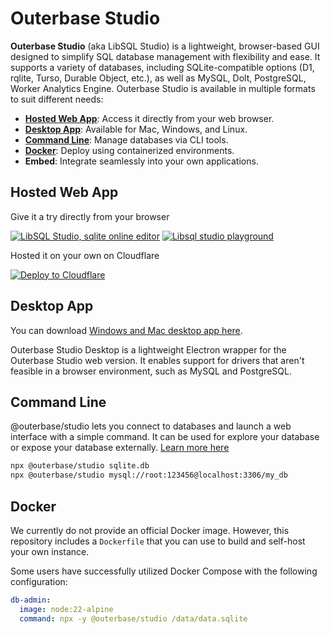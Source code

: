 # Outerbase Studio

**Outerbase Studio** (aka LibSQL Studio) is a lightweight, browser-based GUI designed to simplify SQL database management with flexibility and ease. It supports a variety of databases, including SQLite-compatible options (D1, rqlite, Turso, Durable Object, etc.), as well as MySQL, Dolt, PostgreSQL, Worker Analytics Engine. Outerbase Studio is available in multiple formats to suit different needs:

- **[Hosted Web App](#hosted-web-app)**: Access it directly from your web browser.
- **[Desktop App](#desktop-app)**: Available for Mac, Windows, and Linux.
- **[Command Line](#command-line)**: Manage databases via CLI tools.
- **[Docker](#docker)**: Deploy using containerized environments.
- **Embed**: Integrate seamlessly into your own applications.

## Hosted Web App

Give it a try directly from your browser

[![LibSQL Studio, sqlite online editor](https://github.com/user-attachments/assets/5d92ce58-9ce6-4cd7-9c65-4763d2d3b231)](https://libsqlstudio.com)
[![Libsql studio playground](https://github.com/user-attachments/assets/dcf7e246-fe72-4351-ab10-ae2d1658087d)](https://libsqlstudio.com/playground/client?template=chinook)

Hosted it on your own on Cloudflare

[![Deploy to Cloudflare](https://deploy.workers.cloudflare.com/button)](https://deploy.workers.cloudflare.com/?url=https://github.com/outerbase/studio)

## Desktop App

You can download [Windows and Mac desktop app here](https://github.com/outerbase/studio-desktop/releases/).

Outerbase Studio Desktop is a lightweight Electron wrapper for the Outerbase Studio web version. It enables support for drivers that aren't feasible in a browser environment, such as MySQL and PostgreSQL.

## Command Line

@outerbase/studio lets you connect to databases and launch a web interface with a simple command. It can be used for explore your database or expose your database externally. [Learn more here](https://github.com/outerbase/studio-cli)

```bash
npx @outerbase/studio sqlite.db
npx @outerbase/studio mysql://root:123456@localhost:3306/my_db
```

## Docker

We currently do not provide an official Docker image. However, this repository includes a `Dockerfile` that you can use to build and self-host your own instance.

Some users have successfully utilized Docker Compose with the following configuration:

```yaml
db-admin:
  image: node:22-alpine
  command: npx -y @outerbase/studio /data/data.sqlite
```
